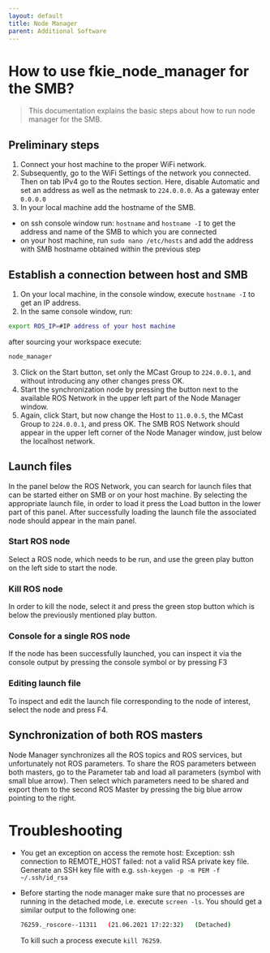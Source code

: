 ```yaml
---
layout: default
title: Node Manager
parent: Additional Software
---
```


# How to use fkie_node_manager for the SMB?
> This documentation explains the basic steps about how to run node manager for the SMB.

## Preliminary steps
1. Connect your host machine to the proper WiFi network.
2. Subsequently, go to the WiFi Settings of the network you connected. Then on tab IPv4 go to the Routes section. Here, disable Automatic and set an address as well as the netmask to `224.0.0.0`. As a gateway enter `0.0.0.0`
3. In your local machine add the hostname of the SMB.
  - on ssh console window run: `hostname` and `hostname -I` to get the address and name of the SMB to which you are connected
  - on your host machine, run `sudo nano /etc/hosts` and add the address with SMB hostname obtained within the previous step

## Establish a connection between host and SMB
1. On your local machine, in the console window, execute `hostname -I` to get an IP address.
2. In the same console window, run:
```bash
export ROS_IP=#IP address of your host machine
```
after sourcing your workspace execute:
```bash
node_manager
```
3. Click on the Start button, set only the MCast Group to `224.0.0.1`, and without introducing any other changes press OK.
4. Start the synchronization node by pressing the button next to the available ROS Network in the upper left part of the Node Manager window.
5. Again, click Start, but now change the Host to `11.0.0.5`, the MCast Group to `224.0.0.1`, and press OK. The SMB ROS Network should appear in the upper left corner of the Node Manager window, just below the localhost network.

## Launch files
In the panel below the ROS Network, you can search for launch files that can be started either on SMB or on your host machine. By selecting the appropriate launch file, in order to load it press the Load button in the lower part of this panel. After successfully loading the launch file the associated node should appear in the main panel.

### Start ROS node
Select a ROS node, which needs to be run, and use the green play button on the left side to start the node.

### Kill ROS node
In order to kill the node, select it and press the green stop button which is below the previously mentioned play button.

### Console for a single ROS node
If the node has been successfully launched, you can inspect it via the console output by pressing the console symbol or by pressing F3

### Editing launch file
To inspect and edit the launch file corresponding to the node of interest, select the node and press F4.

## Synchronization of both ROS masters
Node Manager synchronizes all the ROS topics and ROS services, but unfortunately not ROS parameters. To share the ROS parameters between both masters, go to the Parameter tab and load all parameters (symbol with small blue arrow). Then select which parameters need to be shared and export them to the second ROS Master by pressing the big blue arrow pointing to the right.

# Troubleshooting
  - You get an exception on access the remote host: Exception: ssh connection to REMOTE_HOST failed: not a valid RSA private key file. Generate an SSH key file with e.g. `ssh-keygen -p -m PEM -f ~/.ssh/id_rsa`
  - Before starting the node manager make sure that no processes are running in the detached mode, i.e. execute `screen -ls`. You should get a similar output to the following one:
    ```bash
    76259._roscore--11311	(21.06.2021 17:22:32)	(Detached)
    ```

    To kill such a process execute `kill 76259`.
